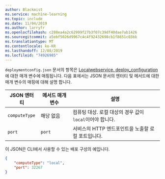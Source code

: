 ```yaml
---
author: Blackmist
ms.service: machine-learning
ms.topic: include
ms.date: 11/04/2019
ms.author: larryfr
ms.openlocfilehash: c288ea4a2c62999f27b3f07c39df40dae7ab1426
ms.sourcegitcommit: a5ebf5026d9967c4c4f92432698cb1f8651c03bb
ms.translationtype: MT
ms.contentlocale: ko-KR
ms.lasthandoff: 12/08/2019
ms.locfileid: "74926985"
---
```

`deploymentconfig.json` 문서의 항목은 [Localwebservice. deploy_configuration](https://docs.microsoft.com/python/api/azureml-core/azureml.core.webservice.local.localwebservicedeploymentconfiguration?view=azure-ml-py)에 대한 매개 변수에 매핑됩니다. 다음 표에서는 JSON 문서의 엔터티 및 메서드에 대한 매개 변수의 매핑에 대해 설명 합니다.

| JSON 엔터티 | 메서드 매개 변수 | 설명 |
| ----- | ----- | ----- |
| `computeType` | 해당 없음 | 컴퓨팅 대상. 로컬 대상의 경우 값이 `local`이어야 합니다. |
| `port` | `port` | 서비스의 HTTP 엔드포인트을 노출할 로컬 포트입니다. |

이 JSON은 CLI에서 사용할 수 있는 배포 구성의 예입니다.

```json
{
    "computeType": "local",
    "port": 32267
}
```
